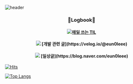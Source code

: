 ![header](https://capsule-render.vercel.app/api?text=Joy%20Github!&type=waving&width=100&height=300&color=gradient)

<div align="center"> 
  <h3 align="center"> 📝Logbook📝 </h3>
  <h4 align="center">
     <a href="https://velog.io/@eun0leee"><img src="https://img.shields.io/badge/Notion-000000?style=flat&logo=notion&logoColor=white" />매일 쓰는 TIL</a>
  </h4>
  <h4 align="center">
    <img src="https://img.shields.io/badge/Velog-20C997?style=flat&logo=Velog&logoColor=white" />
    [개발 관련 글](https://velog.io/@eun0leee)
  </h4>
  <h4 align="center">
   <img src="https://img.shields.io/badge/Blog-03C75A?style=flat&logo=Naver&logoColor=white" /> 
    [일상글](https://blog.naver.com/eun0leee)
  </h4>
</div>

[![Hits](https://hits.seeyoufarm.com/api/count/incr/badge.svg?url=https%3A%2F%2Fgithub.com%2Feun0leee%2Fhit-counter&count_bg=%23DC86D8&title_bg=%238F279E&icon=&icon_color=%23E7E7E7&title=hits&edge_flat=false)](https://hits.seeyoufarm.com)

[![Top Langs](https://github-readme-stats.vercel.app/api/top-langs/?username=eun0leee&layout=compact)](https://github.com/eun0leee/github-readme-stats)

